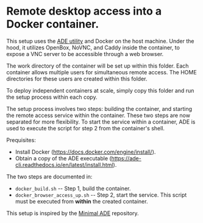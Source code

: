 # Remote desktop access into a Docker container.

This setup uses the [ADE utility](https://ade-cli.readthedocs.io/en/latest/install.html) and Docker on the host machine. Under the hood, it utilizes OpenBox, NoVNC, and Caddy inside the container, to expose a VNC server to be accessible through a web browser.

The work directory of the container will be set up within this folder. Each container allows multiple  users for simultaneous remote access. The HOME directories for these users are created within this folder.

To deploy independent containers at scale, simply copy this folder and run the setup process within each copy.

The setup process involves two steps: building the container, and starting the remote access service within the container. These two steps are now separated for more flexibility. To start the service within a container, ADE is used to execute the script for step 2 from the container's shell.

Prequisites:
- Install Docker (https://docs.docker.com/engine/install/).
- Obtain a copy of the ADE executable (https://ade-cli.readthedocs.io/en/latest/install.html).

The two steps are documented in:
- `docker_build.sh` -- Step 1, build the container.
- `docker_browser_access_up.sh` -- Step 2, start the service. This script must be executed from **within** the created container.

This setup is inspired by the [Minimal ADE](https://gitlab.com/ApexAI/minimal-ade) repository.
